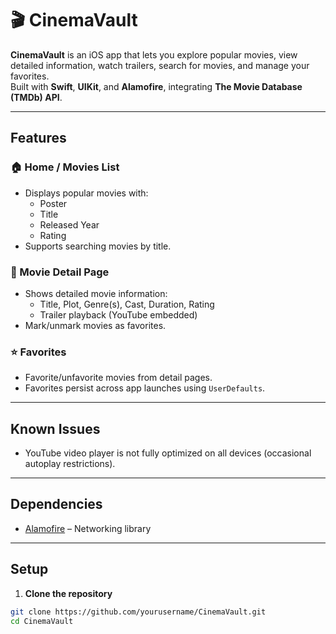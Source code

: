 # 🎬 CinemaVault

**CinemaVault** is an iOS app that lets you explore popular movies, view detailed information, watch trailers, search for movies, and manage your favorites.  
Built with **Swift**, **UIKit**, and **Alamofire**, integrating **The Movie Database (TMDb) API**.

---

## Features

### 🏠 Home / Movies List
- Displays popular movies with:
  - Poster
  - Title
  - Released Year
  - Rating
- Supports searching movies by title.

### 🎥 Movie Detail Page
- Shows detailed movie information:
  - Title, Plot, Genre(s), Cast, Duration, Rating
  - Trailer playback (YouTube embedded)
- Mark/unmark movies as favorites.

### ⭐ Favorites
- Favorite/unfavorite movies from detail pages.
- Favorites persist across app launches using `UserDefaults`.

---

## Known Issues
- YouTube video player is not fully optimized on all devices (occasional autoplay restrictions).

---

## Dependencies
- [Alamofire](https://github.com/Alamofire/Alamofire) – Networking library

---

## Setup

1. **Clone the repository**
```bash
git clone https://github.com/yourusername/CinemaVault.git
cd CinemaVault
